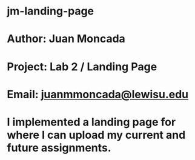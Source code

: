 # jm-landing-page
# Author: Juan Moncada 
# Project: Lab 2 / Landing Page 
# Email: juanmmoncada@lewisu.edu
# I implemented a landing page for where I can upload my current and future assignments. 